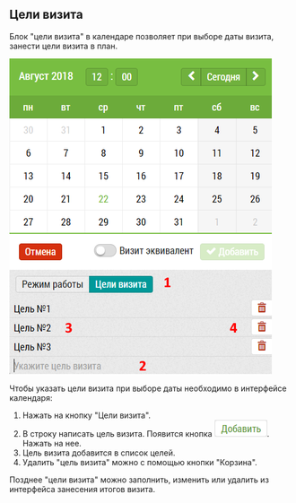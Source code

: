 ## Цели визита

Блок "цели визита" в календаре позволяет при выборе даты визита, 
занести цели визита в план.


![](../images/rep-add-target.png)


Чтобы указать цели визита при выборе даты необходимо в интерфейсе календаря:
  1. Нажать на кнопку "Цели визита".
  2. В строку написать цель визита. Появится кнопка ![](../images/rep-add-target-button.png). 
  Нажать на нее.
  3. Цель визита добавится в список целей.
  4. Удалить "цель визита" можно с помощью кнопки "Корзина".

Позднее "цели визита" можно заполнить, изменить или удалить 
из интерфейса занесения итогов визита.
